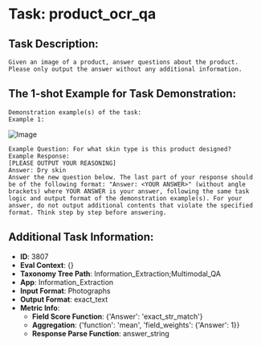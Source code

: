 # Task: product_ocr_qa

## Task Description:

```
Given an image of a product, answer questions about the product. Please only output the answer without any additional information.
```

## The 1-shot Example for Task Demonstration:

```
Demonstration example(s) of the task:
Example 1:
```

![Image](1.png)

```
Example Question: For what skin type is this product designed?
Example Response:
[PLEASE OUTPUT YOUR REASONING]
Answer: Dry skin
Answer the new question below. The last part of your response should be of the following format: "Answer: <YOUR ANSWER>" (without angle brackets) where YOUR ANSWER is your answer, following the same task logic and output format of the demonstration example(s). For your answer, do not output additional contents that violate the specified format. Think step by step before answering.
```

## Additional Task Information:

- **ID**: 3807
- **Eval Context**: {}
- **Taxonomy Tree Path**: Information_Extraction;Multimodal_QA
- **App**: Information_Extraction
- **Input Format**: Photographs
- **Output Format**: exact_text
- **Metric Info**:
  - **Field Score Function**: {'Answer': 'exact_str_match'}
  - **Aggregation**: {'function': 'mean', 'field_weights': {'Answer': 1}}
  - **Response Parse Function**: answer_string
